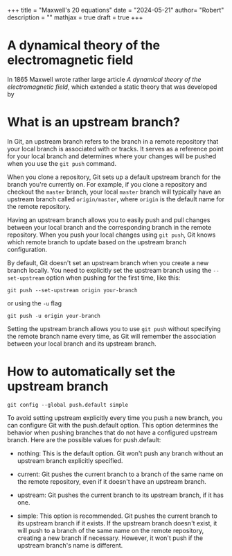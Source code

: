 +++
title = "Maxwell's 20 equations"
date = "2024-05-21"
author= "Robert"
description = ""
mathjax = true
draft = true
+++

# A dynamical theory of the electromagnetic field

In 1865 Maxwell wrote rather large article *A dynamical theory of the electromagnetic field*, which extended a static theory that was developed by 

# What is an upstream branch?

In Git, an upstream branch refers to the branch in a remote repository that your local branch is associated with or tracks. It serves as a reference point for your local branch and determines where your changes will be pushed when you use the `git push` command.

When you clone a repository, Git sets up a default upstream branch for the branch you're currently on. For example, if you clone a repository and checkout the `master` branch, your local `master` branch will typically have an upstream branch called `origin/master`, where `origin` is the default name for the remote repository.

Having an upstream branch allows you to easily push and pull changes between your local branch and the corresponding branch in the remote repository. When you push your local changes using `git push`, Git knows which remote branch to update based on the upstream branch configuration.

By default, Git doesn't set an upstream branch when you create a new branch locally. You need to explicitly set the upstream branch using the `--set-upstream` option when pushing for the first time, like this:

```shell
git push --set-upstream origin your-branch
```

or using the `-u` flag

```shell
git push -u origin your-branch
```

Setting the upstream branch allows you to use `git push` without specifying the remote branch name every time, as Git will remember the association between your local branch and its upstream branch.

# How to automatically set the upstream branch

```shell
git config --global push.default simple
```

To avoid setting upstream explicitly every time you push a new branch, you can configure Git with the push.default option. This option determines the behavior when pushing branches that do not have a configured upstream branch. Here are the possible values for push.default:

- nothing: This is the default option. Git won't push any branch without an upstream branch explicitly specified.

- current: Git pushes the current branch to a branch of the same name on the remote repository, even if it doesn't have an upstream branch.

- upstream: Git pushes the current branch to its upstream branch, if it has one.

- simple: This option is recommended. Git pushes the current branch to its upstream branch if it exists. If the upstream branch doesn't exist, it will push to a branch of the same name on the remote repository, creating a new branch if necessary. However, it won't push if the upstream branch's name is different.
